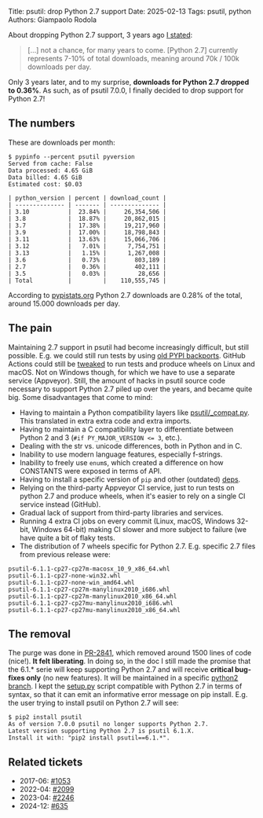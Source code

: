Title: psutil: drop Python 2.7 support
Date: 2025-02-13
Tags: psutil, python
Authors: Giampaolo Rodola

About dropping Python 2.7 support, 3 years ago [I stated](https://github.com/giampaolo/psutil/issues/2014#issuecomment-969263432):

> [...] not a chance, for many years to come. [Python 2.7] currently
> represents 7-10% of total downloads, meaning around 70k / 100k downloads per
> day.

Only 3 years later, and to my surprise, **downloads for Python 2.7 dropped to
0.36%**. As such, as of psutil 7.0.0, I finally decided to drop support for
Python 2.7!

## The numbers

These are downloads per month:

```
$ pypinfo --percent psutil pyversion
Served from cache: False
Data processed: 4.65 GiB
Data billed: 4.65 GiB
Estimated cost: $0.03

| python_version | percent | download_count |
| -------------- | ------- | -------------- |
| 3.10           |  23.84% |     26,354,506 |
| 3.8            |  18.87% |     20,862,015 |
| 3.7            |  17.38% |     19,217,960 |
| 3.9            |  17.00% |     18,798,843 |
| 3.11           |  13.63% |     15,066,706 |
| 3.12           |   7.01% |      7,754,751 |
| 3.13           |   1.15% |      1,267,008 |
| 3.6            |   0.73% |        803,189 |
| 2.7            |   0.36% |        402,111 |
| 3.5            |   0.03% |         28,656 |
| Total          |         |    110,555,745 |
```

According to [pypistats.org](https://archive.is/wip/knzql) Python 2.7 downloads
are 0.28% of the total, around 15.000 downloads per day.

## The pain

Maintaining 2.7 support in psutil had become increasingly difficult, but still
possible. E.g. we could still run tests by using [old PYPI
backports](https://github.com/giampaolo/psutil/blob/fbb6d9ce98f930d3d101b7df5a4f4d0f1d2b35a3/setup.py#L76-L85).
GitHub Actions could still be
[tweaked](https://github.com/giampaolo/psutil/blob/fbb6d9ce98f930d3d101b7df5a4f4d0f1d2b35a3/.github/workflows/build.yml#L77-L112)
to run tests and produce wheels on Linux and macOS. Not on Windows though, for
which we have to use a separate service (Appveyor).
Still, the amount of hacks in psutil source code necessary to support Python
2.7 piled up over the years, and became quite big. Some disadvantages that come
to mind:

* Having to maintain a Python compatibility layers like
  [psutil/_compat.py](https://github.com/giampaolo/psutil/blob/fbb6d9ce98f930d3d101b7df5a4f4d0f1d2b35a3/psutil/_compat.py).
  This translated in extra extra code and extra imports.
* Having to maintain a C compatibility layer to differentiate between Python 2
  and 3 (`#if PY_MAJOR_VERSION <= 3`, etc.).
* Dealing with the str vs. unicode differences, both in Python and in C.
* Inability to use modern language features, especially f-strings.
* Inability to freely use `enum`s, which created a difference on how CONSTANTS
  were exposed in terms of API.
* Having to install a specific version of `pip` and other (outdated)
  [deps](https://github.com/giampaolo/psutil/blob/fbb6d9ce98f930d3d101b7df5a4f4d0f1d2b35a3/setup.py#L76-L85).
* Relying on the third-party Appveyor CI service, just to run tests on python
  2.7 and produce wheels, when it's easier to rely on a single CI service
  instead (GitHub).
* Gradual lack of support from third-party libraries and services.
* Running 4 extra CI jobs on every commit (Linux, macOS, Windows 32-bit,
  Windows 64-bit) making CI slower and more subject to failure (we have quite a
  bit of flaky tests.
* The distribution of 7 wheels specific for Python 2.7. E.g. specific 2.7 files
  from previous release were:

```
psutil-6.1.1-cp27-cp27m-macosx_10_9_x86_64.whl
psutil-6.1.1-cp27-none-win32.whl
psutil-6.1.1-cp27-none-win_amd64.whl
psutil-6.1.1-cp27-cp27m-manylinux2010_i686.whl
psutil-6.1.1-cp27-cp27m-manylinux2010_x86_64.whl
psutil-6.1.1-cp27-cp27mu-manylinux2010_i686.whl
psutil-6.1.1-cp27-cp27mu-manylinux2010_x86_64.whl
```

## The removal

The purge was done in [PR-2841](https://github.com/giampaolo/psutil/pull/2481),
which removed around 1500 lines of code (nice!). **It felt liberating**. In
doing so, in the doc I still made the promise that the 6.1.\* serie will keep
supporting Python 2.7 and will receive **critical bug-fixes only** (no new
features). It will be maintained in a specific [python2
branch](https://github.com/giampaolo/psutil/tree/python2). I kept the
[setup.py](https://github.com/giampaolo/psutil/blob/fbb6d9ce98f930d3d101b7df5a4f4d0f1d2b35a3/setup.py)
script compatible with Python 2.7 in terms of syntax, so that it can emit an
informative error message on pip install. E.g. the user trying to install
psutil on Python 2.7 will see:

```
$ pip2 install psutil
As of version 7.0.0 psutil no longer supports Python 2.7.
Latest version supporting Python 2.7 is psutil 6.1.X.
Install it with: "pip2 install psutil==6.1.*".
```

## Related tickets

* 2017-06: [#1053](https://github.com/giampaolo/psutil/issues/1053)
* 2022-04: [#2099](https://github.com/giampaolo/psutil/pull/2099)
* 2023-04: [#2246](https://github.com/giampaolo/psutil/pull/2246)
* 2024-12: [#635](https://github.com/giampaolo/pyftpdlib/pull/635)
